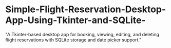 # Simple-Flight-Reservation-Desktop-App-Using-Tkinter-and-SQLite-
"A Tkinter-based desktop app for booking, viewing, editing, and deleting flight reservations with SQLite storage and date picker support."
